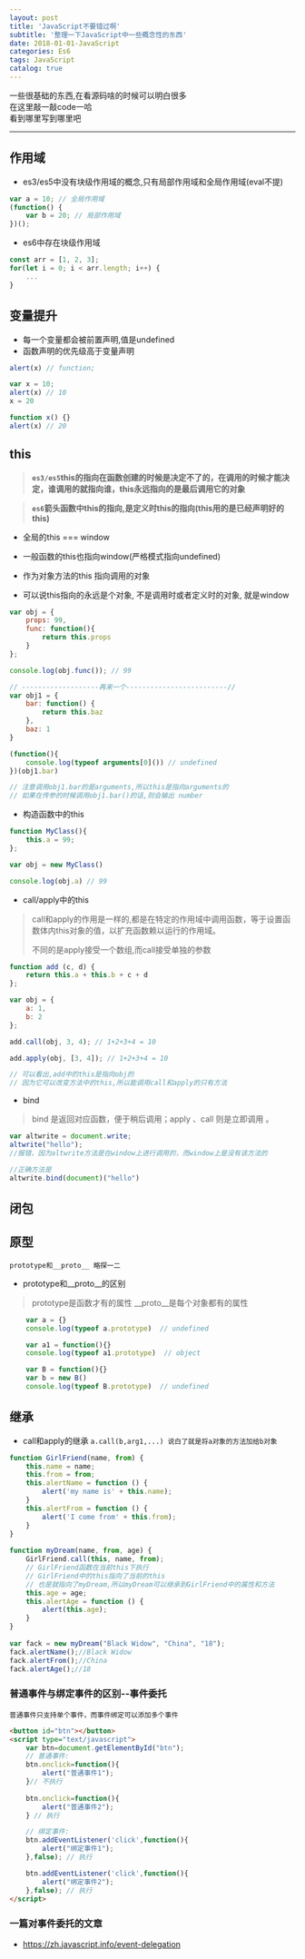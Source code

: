 ```yaml
---
layout: post
title: 'JavaScript不要错过啊'
subtitle: '整理一下JavaScript中一些概念性的东西'
date: 2018-01-01-JavaScript
categories: Es6
tags: JavaScript
catalog: true
---
```


一些很基础的东西,在看源码啥的时候可以明白很多<br />
在这里敲一敲code一哈<br />
看到哪里写到哪里吧

***

## 作用域
* es3/es5中没有块级作用域的概念,只有局部作用域和全局作用域(eval不提)

```javascript
var a = 10; // 全局作用域
(function() {
    var b = 20; // 局部作用域
})();
```
* es6中存在块级作用域

```javascript
const arr = [1, 2, 3];
for(let i = 0; i < arr.length; i++) {
    ...
}
```
## 变量提升
* 每一个变量都会被前置声明,值是undefined
* 函数声明的优先级高于变量声明

```js
alert(x) // function;

var x = 10;
alert(x) // 10
x = 20

function x() {}
alert(x) // 20
```

## this

> **`es3/es5`this的指向在函数创建的时候是决定不了的，在调用的时候才能决定，谁调用的就指向谁，this永远指向的是最后调用它的对象**

>**`es6`箭头函数中this的指向,是定义时this的指向(this用的是已经声明好的this)**


* 全局的this === window

* 一般函数的this也指向window(严格模式指向undefined)

* 作为对象方法的this 指向调用的对象

* 可以说this指向的永远是个对象, 不是调用时或者定义时的对象, 就是window

```js
var obj = {
    props: 99,
    func: function(){
        return this.props
    }
};

console.log(obj.func()); // 99

// -------------------再来一个-------------------------//
var obj1 = {
    bar: function() {
        return this.baz
    },
    baz: 1
}

(function(){
    console.log(typeof arguments[0]()) // undefined
})(obj1.bar)

// 注意调用obj1.bar的是arguments,所以this是指向arguments的
// 如果在传参的时候调用obj1.bar()的话,则会输出 number
```
* 构造函数中的this

```js
function MyClass(){
    this.a = 99;
};

var obj = new MyClass()

console.log(obj.a) // 99

```

* call/apply中的this

> call和apply的作用是一样的,都是在特定的作用域中调用函数，等于设置函数体内this对象的值，以扩充函数赖以运行的作用域。
> 
> 不同的是apply接受一个数组,而call接受单独的参数

```js
function add (c, d) {
    return this.a + this.b + c + d
};

var obj = {
    a: 1,
    b: 2
};

add.call(obj, 3, 4); // 1+2+3+4 = 10

add.apply(obj, [3, 4]); // 1+2+3+4 = 10

// 可以看出,add中的this是指向obj的
// 因为它可以改变方法中的this,所以能调用call和apply的只有方法
```

* bind

> bind 是返回对应函数，便于稍后调用；apply 、call 则是立即调用 。

```js
var altwrite = document.write;
altwrite("hello");
//报错，因为altwrite方法是在window上进行调用的，而window上是没有该方法的

//正确方法是
altwrite.bind(document)("hello")
```
## 闭包

## 原型
`prototype和__proto__ 略探一二`

* prototype和__proto__的区别
> prototype是函数才有的属性
> __proto__是每个对象都有的属性

```javascript
    var a = {}
    console.log(typeof a.prototype)  // undefined

    var a1 = function(){}
    console.log(typeof a1.prototype)  // object

    var B = function(){}
    var b = new B() 
    console.log(typeof B.prototype)  // undefined
```

## 继承
* call和apply的继承
`a.call(b,arg1,...) 说白了就是将a对象的方法加给b对象`

```js
function GirlFriend(name, from) {
    this.name = name;
    this.from = from;
    this.alertName = function () {
        alert('my name is' + this.name);
    }
    this.alertFrom = function () {
        alert('I come from' + this.from);
    }
}
 
function myDream(name, from, age) {
    GirlFriend.call(this, name, from);
    // GirlFriend函数在当前this下执行
    // GirlFriend中的this指向了当前的this
    // 也是就指向了myDream,所以myDream可以继承到GirlFriend中的属性和方法
    this.age = age;
    this.alertAge = function () {
        alert(this.age);
    }
}
 
var fack = new myDream("Black Widow", "China", "18");
fack.alertName();//Black Widow
fack.alertFrom();//China
fack.alertAge();//18

```


### 普通事件与绑定事件的区别--事件委托

`普通事件只支持单个事件，而事件绑定可以添加多个事件`

```html
<button id="btn"></button>
<script type="text/javascript">
    var btn=document.getElementById("btn");
    // 普通事件:
    btn.onclick=function(){
        alert("普通事件1");
    }// 不执行
    
    btn.onclick=function(){
        alert("普通事件2");
    } // 执行

    // 绑定事件:
    btn.addEventListener('click',function(){
        alert("绑定事件1");
    },false); // 执行

    btn.addEventListener('click',function(){
        alert("绑定事件2");
    },false); // 执行
</script>
```

### 一篇对事件委托的文章

* https://zh.javascript.info/event-delegation

